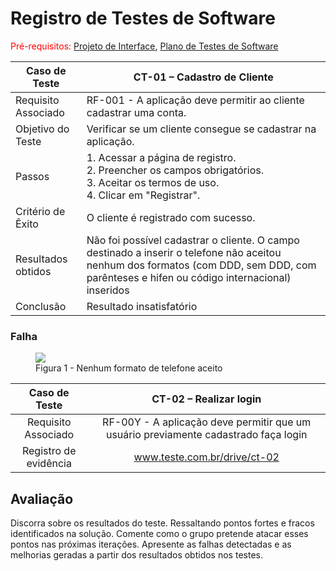 # Registro de Testes de Software

<span style="color:red">Pré-requisitos: <a href="3-Projeto de Interface.md"> Projeto de Interface</a></span>, <a href="8-Plano de Testes de Software.md"> Plano de Testes de Software</a>


| **Caso de Teste** | **CT-01 – Cadastro de Cliente** |
| --- | --- |
| Requisito Associado | RF-001 - A aplicação deve permitir ao cliente cadastrar uma conta. |
| Objetivo do Teste | Verificar se um cliente consegue se cadastrar na aplicação. |
| Passos | 1. Acessar a página de registro.<br> 2. Preencher os campos obrigatórios.<br> 3. Aceitar os termos de uso.<br> 4. Clicar em "Registrar". |
| Critério de Êxito | O cliente é registrado com sucesso. |
|Resultados obtidos | Não foi possível cadastrar o cliente. O campo destinado a inserir o telefone não aceitou nenhum dos formatos (com DDD, sem DDD, com parênteses e hifen ou código internacional) inseridos|
| Conclusão | Resultado insatisfatório |


<h3><b>Falha</b></h3>
<figure>
    <img src="https://github.com/ICEI-PUC-Minas-PMV-ADS/pmv-ads-2024-1-e2-proj-int-t9-pmv-ads-2024-1-e2-proj-barberease/blob/main/docs/img/IMG_20240512_234252_535.jpg">
    <figcaption>Figura 1 - Nenhum formato de telefone aceito</figure>
</figure>

| **Caso de Teste** 	| **CT-02 – Realizar login** 	|
|:---:	|:---:	|
|	Requisito Associado 	| RF-00Y - A aplicação deve permitir que um usuário previamente cadastrado faça login |
|Registro de evidência | www.teste.com.br/drive/ct-02 |

## Avaliação

Discorra sobre os resultados do teste. Ressaltando pontos fortes e fracos identificados na solução. Comente como o grupo pretende atacar esses pontos nas próximas iterações. Apresente as falhas detectadas e as melhorias geradas a partir dos resultados obtidos nos testes.

